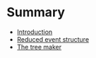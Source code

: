 # Summary

* [Introduction](README.md)
* [Reduced event structure](chapter1.md)
* [The tree maker](chapter2.md)

